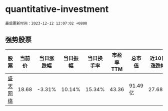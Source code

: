 # quantitative-investment

`最后更新时间：2023-12-12 12:07:02 +0800`

## 强势股票

|股票|当前价|当日涨跌幅|当日振幅|当日换手率|市盈率TTM|总市值|近10日涨跌幅|
|----|----|----|----|----|----|----|----|
|[盛天网络](https://xueqiu.com/S/SZ300494)|18.68|-3.31%|10.14%|15.34%|43.36|91.49亿|27.68%|
